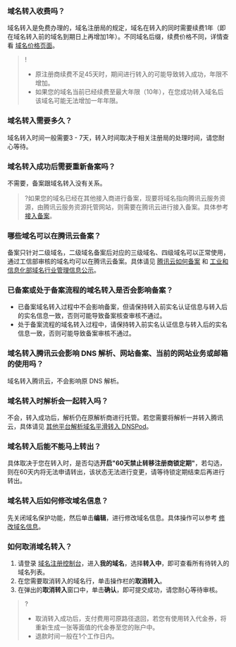 ### 域名转入收费吗？

域名转入是免费办理的，域名注册局的规定，域名在转入的同时需要续费1年（即在域名转入前的域名到期日上再增加1年）。不同域名后缀，续费价格不同，详情查看 [域名价格页面](https://buy.cloud.tencent.com/domain/price)。
>!
>- 原注册商续费不足45天时，期间进行转入的可能导致转入成功，年限不增加。
>- 如果您的域名当前已经续费至最大年限（10年），在您成功转入域名后该域名可能无法增加一年年限。

 ### 域名转入需要多久？
 域名转入时间一般需要3 - 7天，转入时间取决于相关注册局的处理时间，请您耐心等待。

### 域名转入成功后需要重新备案吗？

不需要，备案跟域名转入没有关系。
>?如果您的域名已经在其他接入商进行备案，现要将域名指向腾讯云服务资源，由腾讯云服务资源托管网站，则需要在腾讯云进行接入备案。具体参考 [接入备案](https://cloud.tencent.com/document/product/243/19024)。

### 哪些域名可以在腾讯云备案？

备案只针对二级域名，二级域名备案后对应的三级域名、四级域名可以正常使用，通过工信部审核的域名均可以在腾讯云备案。具体请见 [腾讯云如何备案](https://cloud.tencent.com/document/product/243) 和 [工业和信息化部域名行业管理信息公示](http://xn--eqrt2g.xn--vuq861b/#)。

### 已备案或处于备案流程的域名转入是否会影响备案？
- 已备案域名转入过程中不会影响备案，但请保持转入前实名认证信息与转入后的实名信息一致，否则可能导致备案核查审核不通过。
- 处于备案流程的域名转入过程中，请保持转入前实名认证信息与转入后的实名信息一致，否则可能导致备案审核不通过。


### 域名转入腾讯云会影响 DNS 解析、网站备案、当前的网站业务或邮箱的使用吗？
域名转入腾讯云，不会影响原 DNS 解析。

### 域名转入时解析会一起转入吗？
不会，转入成功后，解析仍在原解析商进行托管。若您需要将解析一并转入腾讯云，具体请见 [其他平台解析域名平滑转入 DNSPod](https://docs.dnspod.cn/dns/604f1da0b9640b6a785aa304/)。


### 域名转入后能不能马上转出？
具体取决于您在转入时，是否勾选**开启"60天禁止转移注册商锁定期"**，若勾选，则在60天内将无法申请转出，该状态无法进行变更，请等待锁定期结束后再进行转出。


### 域名转入后如何修改域名信息？
先关闭域名保护功能，然后单击**编辑**，进行修改域名信息。具体操作可以参考 [修改域名信息](https://cloud.tencent.com/document/product/242/3648)。 

### 如何取消域名转入？
1. 请登录 [域名注册控制台](https://console.cloud.tencent.com/domain)，进入**我的域名**，选择**转入中**，即可查看所有待转入的域名列表。
2. 在您需要取消转入的域名行，单击操作栏的**取消转入**。
3. 在弹出的**取消转入**窗口中，单击**确认**，即可提交成功，请您耐心等待审核。

>?
>- 取消转入成功后，支付费用可原路径退回，若您有使用转入代金券，将重新生成一张等面值的代金券至您的账户中。
>- 退款时间一般在1个工作日内。
>


